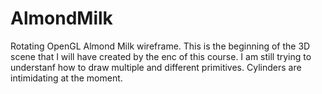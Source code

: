 # AlmondMilk
Rotating OpenGL Almond Milk wireframe. This is the beginning of the 3D scene that I will have created by the enc of this course. I am still trying to understanf how to draw multiple and different primitives. Cylinders are intimidating at the moment.
